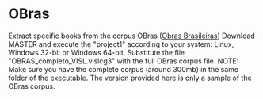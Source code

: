 # OBras
Extract specific books from the corpus OBras ([Obras Brasileiras](https://www.linguateca.pt/OBRAS/OBRAS.html))
Download MASTER and execute the "project1" according to your system: Linux, Windows 32-bit or Windows 64-bit.
Substitute the file "OBRAS_completo_VISL.vislcg3" with the full OBras corpus file.
NOTE: Make sure you have the complete corpus (around 300mb) in the same folder of the executable. The version provided here is only a sample of the OBras corpus.